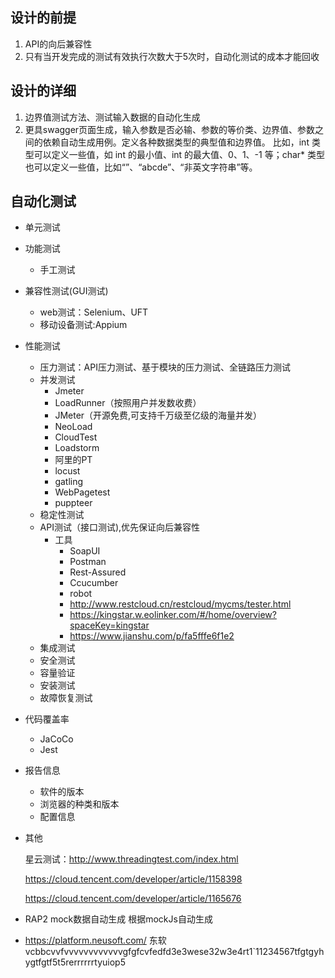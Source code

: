 ## 设计的前提

1. API的向后兼容性
2. 只有当开发完成的测试有效执行次数大于5次时，自动化测试的成本才能回收

## 设计的详细

1. 边界值测试方法、测试输入数据的自动化生成
2. 更具swagger页面生成，输入参数是否必输、参数的等价类、边界值、参数之间的依赖自动生成用例。定义各种数据类型的典型值和边界值。 比如，int 类型可以定义一些值，如 int 的最小值、int 的最大值、0、1、-1 等；char* 类型也可以定义一些值，比如“”、“abcde”、“非英文字符串”等。

## 自动化测试

- 单元测试

- 功能测试

  - 手工测试

- 兼容性测试(GUI测试)
  - web测试：Selenium、UFT
  - 移动设备测试:Appium

- 性能测试

  - 压力测试：API压力测试、基于模块的压力测试、全链路压力测试
  - 并发测试
    - Jmeter
    - LoadRunner（按照用户并发数收费）
    - JMeter（开源免费,可支持千万级至亿级的海量并发）
    - NeoLoad
    - CloudTest
    - Loadstorm
    - 阿里的PT
    - locust
    - gatling
    - WebPagetest
    - puppteer
  - 稳定性测试
  - API测试（接口测试),优先保证向后兼容性
    - 工具
      - SoapUI
      - Postman
      - Rest-Assured
      - Ccucumber
      - robot
      - http://www.restcloud.cn/restcloud/mycms/tester.html
      - https://kingstar.w.eolinker.com/#/home/overview?spaceKey=kingstar
      - https://www.jianshu.com/p/fa5fffe6f1e2
  - 集成测试
  - 安全测试
  - 容量验证
  - 安装测试
  - 故障恢复测试

- 代码覆盖率

  - JaCoCo
  - Jest

- 报告信息

  - 软件的版本
  - 浏览器的种类和版本
  - 配置信息

- 其他

  星云测试：http://www.threadingtest.com/index.html

  https://cloud.tencent.com/developer/article/1158398

  https://cloud.tencent.com/developer/article/1165676

- RAP2 mock数据自动生成 根据mockJs自动生成
- https://platform.neusoft.com/ 东软  vcbbcvvfvvvvvvvvvvvvgfgfcvfedfd3e3wese32w3e4rt1`11234567tfgtgyhygtfgtf5t5rerrrrrrtyuiop5